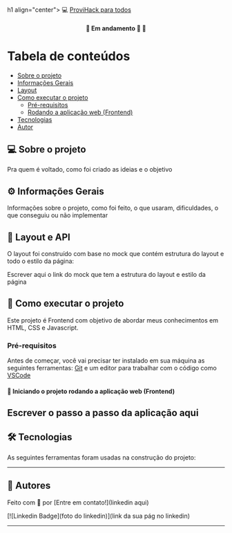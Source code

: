 h1 align="center">
     :computer: <a href="#" alt="ProviHack"> ProviHack para todos </a>
</h1>


<h4 align="center">
	🚧   Em andamento 🚀 🚧
</h4>


Tabela de conteúdos
=================
<!--ts-->
   * [Sobre o projeto](#-sobre-o-projeto)
   * [Informações Gerais](#-informações-gerais)
   * [Layout](#-layout)
   * [Como executar o projeto](#-como-executar-o-projeto)
     * [Pré-requisitos](#pré-requisitos)
     * [Rodando a aplicação web (Frontend)](#user-content--rodando-a-aplicação-web-frontend)
   * [Tecnologias](#-tecnologias)
   * [Autor](#-autor)


## 💻 Sobre o projeto

Pra quem é voltado, como foi criado as ideias e o objetivo

## ⚙️ Informações Gerais

Informações sobre o projeto, como foi feito, o que usaram, dificuldades, o que conseguiu ou não implementar


## 🎨 Layout e API

O layout foi construído com base no mock que contém estrutura do layout e todo o estilo da página:

Escrever aqui o link do mock que tem a estrutura do layout e estilo da página 


## 🚀 Como executar o projeto

Este projeto é Frontend com objetivo de abordar meus conhecimentos em HTML, CSS e Javascript. 

### Pré-requisitos

Antes de começar, você vai precisar ter instalado em sua máquina as seguintes ferramentas:
[Git](https://git-scm.com) e um editor para trabalhar com o código como [VSCode](https://code.visualstudio.com/)


#### 🎲 Iniciando o projeto rodando a aplicação web (Frontend)

Escrever o passo a passo da aplicação aqui 
---

## 🛠 Tecnologias

As seguintes ferramentas foram usadas na construção do projeto:



---


## 🦸 Autores

Feito com 💜 por  [Entre em contato!](linkedin aqui)

[![Linkedin Badge](foto do linkedin)](link da sua pág no linkedin) 

---
